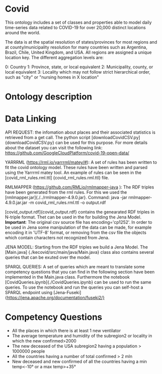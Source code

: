 # Covid

This ontology includes a set of classes and properties able to model 
daily time-series data related to COVID-19 for over 20,000 distinct locations around the world.<br>
<p>
The data is at the spatial resolution of states/provinces for most regions and at 
county/municipality resolution for many countries such as Argentina, Brazil, Chile, United Kingdom, and USA. 
All regions are assigned a unique location key. The different aggregation levels are:

0: Country
1: Province, state, or local equivalent
2: Municipality, county, or local equivalent
3: Locality which may not follow strict hierarchical order, such as "city" or "nursing homes in X location"


<p>

# Ontology description

# Data Linking
API REQUEST: the infomation about places and their associated statistics is retrieved from a get call. 
The python script [downloadCovidCSV.py] {downloadCovidCSV.py} can be used for this purpose. 
For more details about the dataset you can visit the following link:
https://github.com/GoogleCloudPlatform/covid-19-open-data/

YARRRML (https://rml.io/yarrrml/matey/#): A set of rules has been written to fit the covid ontology model. 
These rules have been written and parsed using the Yarrrml matey tool. An example of rules can be seen in the [covid_rml_rules.rml.ttl] {covid_rml_rules.rml.ttl} file.

RMLMAPPER (https://github.com/RMLio/rmlmapper-java ): The RDF triples have been generated from the rml rules. For this we used the [rmlmapper.jar]{./../rmlmapper-4.9.0.jar}.
Command: java -jar rmlmapper-4.9.0.jar.jar -m covid_rml_rules.rml.ttl -o output.rdf

[covid_output.rdf]{covid_output.rdf} contains the genearated RDF triples in N-triple format. Thet can be used in the for building the Jena Model.<br>
**Important**: The original csv source file has encoding='cp1252'. In order to be used in Jena some manipulation of the data can be made, 
for example encoding it in 'UTF-8' format, or removing from the csv file the objects which contain characters not recognized from Jena.

JENA MODEL: Starting from the RDF triples we build a Jena Model. The [Main.java] {./kecovid/src/main/java/Main.java} class also contains several queries that can be exuted over the model.

SPARQL QUERIES: A set of queries which are meant to translate some competency questions that you can find in the following section
 have been implemented in the Main.java class. Furthermore the notebook [CovidQueries.ipynb]{./CovidQueries.ipynb} can be used to run the same queries.
To use the notebook and run the queries you can self-host a SPARQL endpoint using [Jena-Fuseki]{https://jena.apache.org/documentation/fuseki2/}

# Competency Questions

* All the places in which there is at least 1 new ventilator
* The average temperature and humidity of the subregion2 or locality in which the new confirmed>2000
* The new deceased of the USA subregion2 having a population > 1000000 people
* All the countries having a number of total confirmed > 2 mln
* New deceased and new confirmed of all the countries having a min temp<-10° or a max temp>+35°
